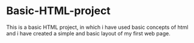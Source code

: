 # Basic-HTML-project
This is a basic HTML project, in which i have used basic concepts of html and i have created a simple and basic layout of my 
first web page.
